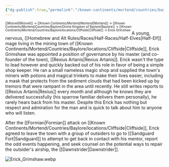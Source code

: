 ```yaml
---
{"dg-publish":true,"permalink":"/known-continents/mortend/countries/baylore/people/erick-grimshaw/"}
---
```


<sup><sup>[[Mistveil\|Mistveil]] → [[Known Continents/Mortend/Mortend\|Mortend]] → [[Known Continents/Mortend/Countries/Baylore/Divine Kingdom of Baylore\|Baylore]] → [[Known Continents/Mortend/Countries/Baylore/locations/Cliffside\|Cliffside]] → Erick Grimshaw</sup></sup>
A young, nervous, [[Homebrew and Alt Rules/Races/Half-Races/Half-Elves\|Half-Elf]] mage living in the mining town of [[Known Continents/Mortend/Countries/Baylore/locations/Cliffside\|Cliffside]], Erick Grimshaw was appointed a position of governance by his master (and co-founder of the town), [[Rexius Artanis\|Rexius Artanis]]. Erick wasn't the type to lead however and quickly backed out of his role in favor of being a simple shop keeper. He ran a small nameless magic shop and supplied the town's miners with potions and magical trinkets to make their lives easier, including a mask that protects from the sediment clouds that had been kicked up by tremors that were rampant in the area until recently. He still writes reports to [[Rexius Artanis\|Rexius]] every month and although he knows they are delivered successfully (his sparrow familiar delivers them personally), he rarely hears back from his master. Despite this Erick has nothing but respect and admiration for the man and is quick to talk about him to anyone who will listen.

After the [[Formian\|Formian]] attack on [[Known Continents/Mortend/Countries/Baylore/locations/Cliffside\|Cliffside]], Erick agreed to leave the town with a group of outsiders to go to [[Sandguard Fort\|Sandguard]] to attempt to get back in contact with his mentor, report the odd events happening, and seek counsel on the potential ways to repair the outsider's airship, the [[Dawnstrider\|Dawnstrider]]. 

![Erick_Grimshaw.webp](/img/user/Attachments/Erick_Grimshaw.webp)